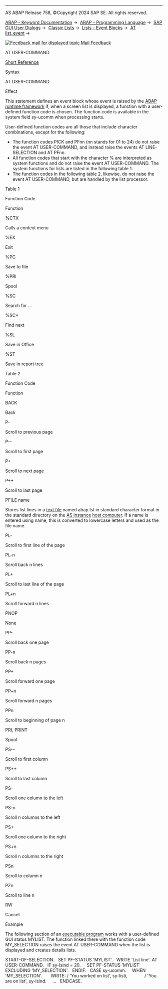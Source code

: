   

* * *

AS ABAP Release 758, ©Copyright 2024 SAP SE. All rights reserved.

[ABAP - Keyword Documentation](javascript:call_link\('abenabap.htm'\)) →  [ABAP - Programming Language](javascript:call_link\('abenabap_reference.htm'\)) →  [SAP GUI User Dialogs](javascript:call_link\('abenabap_screens.htm'\)) →  [Classic Lists](javascript:call_link\('abenabap_dynpro_list.htm'\)) →  [Lists - Event Blocks](javascript:call_link\('abenabap_lists_interactive.htm'\)) →  [AT list\_event](javascript:call_link\('abapat_list_event.htm'\)) → 

 [![](Mail.gif?object=Mail.gif "Feedback mail for displayed topic") Mail Feedback](mailto:f1_help@sap.com?subject=Feedback%20on%20ABAP%20Documentation&body=Document:%20AT%20USER-COMMAND%2C%20ABAPAT_USER-COMMAND%2C%20758%0D%0A%0D%0AError:%0D%0A%0D%0A%0D%0A%0D%0ASuggestion%20for%20improvement:)

AT USER-COMMAND

[Short Reference](javascript:call_link\('abapat_user-command_shortref.htm'\))

Syntax

AT USER-COMMAND.

Effect

This statement defines an event block whose event is raised by the [ABAP runtime framework](javascript:call_link\('abenabap_runtime_frmwk_glosry.htm'\) "Glossary Entry") if, when a screen list is displayed, a function with a user-defined function code is chosen. The function code is available in the system field sy-ucomm when processing starts.

User-defined function codes are all those that include character combinations, except for the following:

-   The function codes PICK and PFnn (nn stands for 01 to 24) do not raise the event AT USER-COMMAND, and instead raise the events AT LINE-SELECTION and AT PFnn.
-   All function codes that start with the character % are interpreted as system functions and do not raise the event AT USER-COMMAND. The system functions for lists are listed in the following table 1.
-   The function codes in the following table 2, likewise, do not raise the event AT USER-COMMAND, but are handled by the list processor.

Table 1

Function Code

Function

%CTX

Calls a context menu

%EX

Exit

%PC

Save to file

%PRI

Spool

%SC

Search for ...

%SC+

Find next

%SL

Save in Office

%ST

Save in report tree

Table 2

Function Code

Function

BACK

Back

P-

Scroll to previous page

P--

Scroll to first page

P+

Scroll to next page

P++

Scroll to last page

PFILE name

Stores list lines in a [text file](javascript:call_link\('abenfile_glosry.htm'\) "Glossary Entry") named abap.lst in standard character format in the standard directory on the [AS instance](javascript:call_link\('abenas_instance_glosry.htm'\) "Glossary Entry") [host computer](javascript:call_link\('abenhost_computer_glosry.htm'\) "Glossary Entry"). If a name is entered using name, this is converted to lowercase letters and used as the file name.

PL-

Scroll to first line of the page

PL-n

Scroll back n lines

PL+

Scroll to last line of the page

PL+n

Scroll forward n lines

PNOP

None

PP-

Scroll back one page

PP-n

Scroll back n pages

PP+

Scroll forward one page

PP+n

Scroll forward n pages

PPn

Scroll to beginning of page n

PRI, PRINT

Spool

PS--

Scroll to first column

PS++

Scroll to last column

PS-

Scroll one column to the left

PS-n

Scroll n columns to the left

PS+

Scroll one column to the right

PS+n

Scroll n columns to the right

PSn

Scroll to column n

PZn

Scroll to line n

RW

Cancel

Example

The following section of an [executable program](javascript:call_link\('abenexecutable_program_glosry.htm'\) "Glossary Entry") works with a user-defined GUI status MYLIST. The function linked there with the function code MY\_SELECTION raises the event AT USER-COMMAND when the list is displayed and creates details lists.

START-OF-SELECTION.
  SET PF-STATUS 'MYLIST'.
  WRITE 'List line'.
AT USER-COMMAND.
  IF sy-lsind = 20.
    SET PF-STATUS 'MYLIST' EXCLUDING 'MY\_SELECTION'.
  ENDIF.
  CASE sy-ucomm.
    WHEN 'MY\_SELECTION'.
      WRITE: / 'You worked on list', sy-listi,
             / 'You are on list', sy-lsind.
    ...
  ENDCASE.
